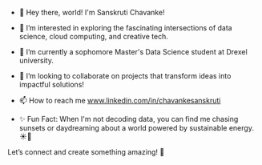 - 👋 Hey there, world! I'm Sanskruti Chavanke!
- 👀 I’m interested in exploring the fascinating intersections of data science, cloud computing, and creative tech.
- 🌱 I’m currently a sophomore Master's Data Science student at Drexel university.
- 💞️ I’m looking to collaborate on projects that transform ideas into impactful solutions!
- 📫 How to reach me www.linkedin.com/in/chavankesanskruti

- ✨ Fun Fact: When I'm not decoding data, you can find me chasing sunsets or daydreaming about a world powered by sustainable energy. ☀️🌲

Let’s connect and create something amazing! 🚀
<!---
sanskrutichavanke/sanskrutichavanke is a ✨ special ✨ repository because its `README.md` (this file) appears on your GitHub profile.
You can click the Preview link to take a look at your changes.
--->
